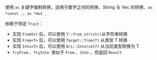 使用 `as`​ 关键字强制转换，适用于数字之间的转换、String 与 Vec 的转换、`as *const _`​、`as *mut _`​

依赖于特定 `Trait`：
- 实现 `FromStr`​ 后，可以使用 `T::from_str(str)​` 从字符串转换
- 实现 `From<T>​` 后，可以使用 `Target::from(T)`​ 从类型 T​ 转换
- 实现 `Into<T>​` 后，可以使用 `Ori::Into(self)`​ 从当前类型转换为 T​
- `TryFrom` ​、`TryInto` ​ 类似于 `From` ​、`Into` ​，但返回 `Result`

